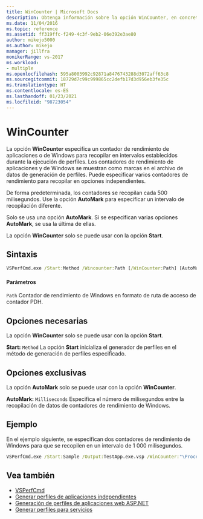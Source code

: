```yaml
---
title: WinCounter | Microsoft Docs
description: Obtenga información sobre la opción WinCounter, en concreto sobre el hecho de que especifica un contador de rendimiento de aplicaciones o de Windows para recopilar en intervalos establecidos durante la ejecución de perfiles.
ms.date: 11/04/2016
ms.topic: reference
ms.assetid: ff319ffc-f249-4c3f-9eb2-06e392e3ae80
author: mikejo5000
ms.author: mikejo
manager: jillfra
monikerRange: vs-2017
ms.workload:
- multiple
ms.openlocfilehash: 595a8003992c92871a8476743288d3072aff63c8
ms.sourcegitcommit: 18729d7c99c999865cc2defb17d3d956eb3fe35c
ms.translationtype: HT
ms.contentlocale: es-ES
ms.lasthandoff: 01/23/2021
ms.locfileid: "98723054"
---
```

# <a name="wincounter"></a>WinCounter
La opción **WinCounter** especifica un contador de rendimiento de aplicaciones o de Windows para recopilar en intervalos establecidos durante la ejecución de perfiles. Los contadores de rendimiento de aplicaciones y de Windows se muestran como marcas en el archivo de datos de generación de perfiles. Puede especificar varios contadores de rendimiento para recopilar en opciones independientes.

 De forma predeterminada, los contadores se recopilan cada 500 milisegundos. Use la opción **AutoMark** para especificar un intervalo de recopilación diferente.

 Solo se usa una opción **AutoMark**. Si se especifican varias opciones **AutoMark**, se usa la última de ellas.

 La opción **WinCounter** solo se puede usar con la opción **Start**.

## <a name="syntax"></a>Sintaxis

```cmd
VSPerfCmd.exe /Start:Method /Wincounter:Path [/WinCounter:Path] [AutoMark:Milliseconds] [Options]
```

#### <a name="parameters"></a>Parámetros
 `Path` Contador de rendimiento de Windows en formato de ruta de acceso de contador PDH.

## <a name="required-options"></a>Opciones necesarias
 La opción **WinCounter** solo se puede usar con la opción **Start**.

 **Start:** `Method` La opción **Start** inicializa el generador de perfiles en el método de generación de perfiles especificado.

## <a name="exclusive-options"></a>Opciones exclusivas
 La opción **AutoMark** solo se puede usar con la opción **WinCounter**.

 **AutoMark:** `Milliseconds` Especifica el número de milisegundos entre la recopilación de datos de contadores de rendimiento de Windows.

## <a name="example"></a>Ejemplo
 En el ejemplo siguiente, se especifican dos contadores de rendimiento de Windows para que se recopilen en un intervalo de 1 000 milisegundos.

```cmd
VSPerfCmd.exe /Start:Sample /Output:TestApp.exe.vsp /WinCounter:"\Processor(0)\% Processor Time" /WinCounter:"\System\Context Switches/sec" /AutoMark:1000
```

## <a name="see-also"></a>Vea también
- [VSPerfCmd](../profiling/vsperfcmd.md)
- [Generar perfiles de aplicaciones independientes](../profiling/command-line-profiling-of-stand-alone-applications.md)
- [Generación de perfiles de aplicaciones web ASP.NET](../profiling/command-line-profiling-of-aspnet-web-applications.md)
- [Generar perfiles para servicios](../profiling/command-line-profiling-of-services.md)
